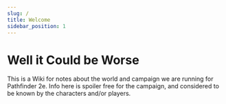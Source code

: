 ```yaml
---
slug: /
title: Welcome
sidebar_position: 1
---
```


# Well it Could be Worse

This is a Wiki for notes about the world and campaign we are running for Pathfinder 2e. Info here is spoiler free for the campaign, and considered to be known by the characters and/or players.